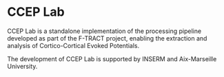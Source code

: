 # CCEP Lab
CCEP Lab is a standalone implementation of the processing pipeline developed as part of the F-TRACT project, enabling the extraction and analysis of Cortico-Cortical Evoked Potentials.

The development of CCEP Lab is supported by INSERM and Aix-Marseille University.

